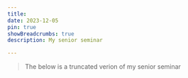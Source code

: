 ```yaml
---
title: 
date: 2023-12-05
pin: true
showBreadcrumbs: true
description: My senior seminar

---
```


> The below is a truncated verion of my senior seminar

